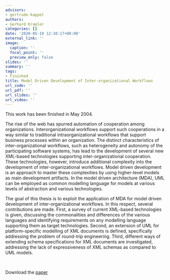 ```yaml
---
advisors:
- gertrude-kappel
authors:
- Gerhard Kramler
categories: []
date: '2020-05-19 12:38:17+00:00'
external_link: ''
image:
  caption: ''
  focal_point: ''
  preview_only: false
slides: ''
summary: ''
tags:
- Finished
title: Model Driven Development of Inter-organizational Workflows
url_code: ''
url_pdf: ''
url_slides: ''
url_video: ''
---
```


This work has been finished in May 2004.

The rise of the web has spurred automation of cooperation among organizations. Interorganizational workflows support such cooperations in a way similar to traditional intraorganizational workflows that support business processes within an organization. The distinct characteristics of inter-organizational workflows, such as heterogeneity and autonomy of the participating software systems, has lead to the development of several new XML-based technologies supporting inter-organizational cooperation. These technologies, however, introduce additional complexity into the development of inter-organizational workflows. Model driven development is an approach to master these complexities by using higher-level models as main development artifacts. In the model driven architecture (MDA), UML can be employed as common modelling language for models at various levels of abstraction and various technologies.

The goal of this thesis is to exploit the application of MDA for model driven development of inter-organizational workflows. In this respect, several contributions are made. First, a survey of current XML-based technologies is given, discussing the commonalities and differences of the various languages and identifying requirements on any modelling language supporting them as target technologies. Second, an extension of UML for platform-specific modelling of XML documents is defined, specifically addressing the problem of round-trip engineering. Third, different ways of extending schema specifications for XML documents are investigated, addressing the lack of expressiveness of XML schemas as compared to UML models.

&nbsp;

 Download the [paper](https://www.big.tuwien.ac.at/app/uploads/2016/10/Kramler_G.pdf)